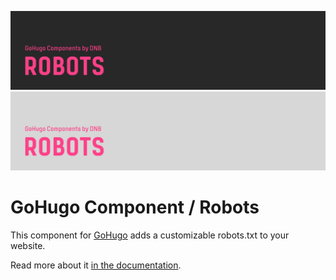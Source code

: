 ![DNB-Hugo/HEAD](.github/github-card-dark.png#gh-dark-mode-only)
![DNB-Hugo/HEAD](.github/github-card-light.png#gh-light-mode-only)

# GoHugo Component / Robots

This component for [GoHugo](https://gohugo.io/) adds a customizable robots.txt to your website.

Read more about it [in the documentation](https://kollitsch.dev/components/hugo-robots/).
